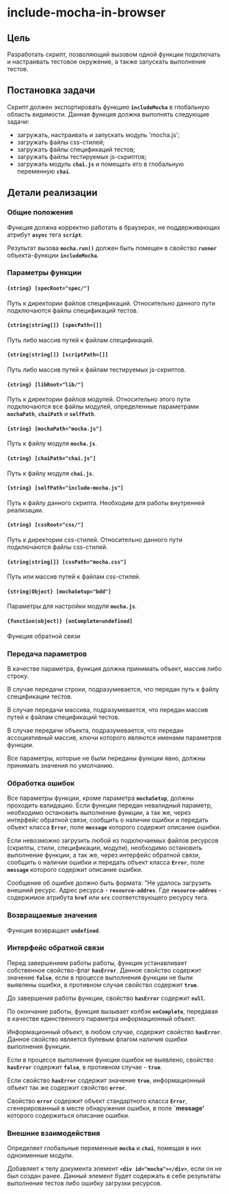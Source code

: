 # include-mocha-in-browser

## Цель

Разработать скрипт, позволяющий вызовом одной функции подключать и настраивать тестовое окружение, а также запускать выполнение тестов.

## Постановка задачи

Скрипт должен экспортировать функцию **`includeMocha`** в глобальную область видимости.
Данная функция должна выполнять следующие задачи:
  - загружать, настраивать и запускать модуль 'mocha.js';
  - загружать файлы css-стилей;
  - загружать файлы спецификаций тестов;
  - загружать файлы тестируемых js-скриптов;
  - загружать модуль **`chai.js`** и помещать его в глобальную переменную **`chai`**.

## Детали реализации

### Общие положения

Функция должна корректно работать в браузерах, не поддерживающих атрибут **`async`** тега **`script`**.

Результат вызова **`mocha.run()`** должен быть помещен в свойство **`runner`** объекта-функции **`includeMocha`**.


### Параметры функции

#### `{string} [specRoot="spec/"]`

Путь к директории файлов спецификаций. Относительно данного пути подключаются файлы спецификаций тестов.

#### `{string|string[]} [specPath=[]]`

Путь либо массив путей к файлам спецификаций.

#### `{string|string[]} [scriptPath=[]]`

Путь либо массив путей к файлам тестируемых js-скриптов.

#### `{string} [libRoot="lib/"]`

Путь к директории файлов модулей. Относительно этого пути подключаются все файлы модулей, определенные параметрами **`mochaPath`**, **`chaiPath`** и **`selfPath`**.

#### `{string} [mochaPath="mocha.js"]`

Путь к файлу модуля **`mocha.js`**.

#### `{string} [chaiPath="chai.js"]`

Путь к файлу модуля **`chai.js`**.

#### `{string} [selfPath="include-mocha.js"]`

Путь к файлу данного скрипта. Необходим для работы внутренней реализации.

#### `{string} [cssRoot="css/"]`

Путь к директории css-стилей. Относительно данного пути подключаются файлы css-стилей.

#### `{string|string[]} [cssPath="mocha.css"]`

Путь или массив путей к файлам css-стилей.

#### `{string|Object} [mochaSetup="bdd"]`

Параметры для настройки модуля **`mocha.js`**.

#### `{function(object)} [onComplete=undefined]`

Функция обратной связи

### Передача параметров

В качестве параметра, функция должна принимать объект, массив либо строку.

В случае передачи строки, подразумевается, что передан путь к файлу спецификации тестов.

В случае передачи массива, подразумевается, что передан массив путей к файлам спецификаций тестов.

В случае передачи объекта, подразумевается, что передан ассоциативный массив, ключи которого являются именами параметров функции.

Все параметры, которые не были переданы функции явно, должны принимать значения по умолчанию.

### Обработка ошибок

Все параметры функции, кроме параметра **`mochaSetup`**, должны проходить валидацию. Если функции передан невалидный параметр, необходимо остановить выполнение функции, а так же, через интерфейс обратной связи, сообщить о наличии ошибки и передать объект класса **`Error`**, поле **`message`** которого содержит описание ошибки.

Если невозможно загрузить любой из подключаемых файлов ресурсов (скрипты, стили, спецификации, модули), необходимо остановить выполнение функции, а так же, через интерфейс обратной связи, сообщить о наличии ошибки и передать объект класса **`Error`**, поле **`message`** которого содержит описание ошибки.

Сообщение об ошибке должно быть формата: "Не удалось загрузить внешний ресурс. Адрес ресурса - **`resource-addres`**. Где **`resource-addres`** - содержимое атрибута **`href`** или **`src`** соответствующего ресурсу тега.

### Возвращаемые значения

Функция возвращает **`undefined`**.

### Интерфейс обратной связи

Перед завершением работы работы, функция устанавливает собственное свойство-флаг **`hasError`**. Данное свойство содержит значение **`false`**, если в процессе выполнения функции не были выявлены ошибки, в противном случае свойство содержит **`true`**.

До завершения работы функции, свойство **`hasError`** содержит **`null`**.

По окончание работы, функция вызывает колбэк **`onComplete`**, передавая в качестве единственного параметра информационный объект.

Информационный объект, в любом случае, содержит свойство **`hasError`**. Данное свойство является булевым флагом наличия ошибки выполнения функции.

Если в процессе выполнения функции ошибок не выявлено, свойство **`hasError`** содержит **`false`**, в противном случае - **`true`**.

Если свойство **`hasError`** содержит значение **`true`**, информационный объект так же содержит свойство **`error`**.

Свойство **`error`** содержит объект стандартного класса **`Error`**, сгенерированный в месте обнаружения ошибки, в поле **`message'** которого содержиться описание ошибки.

### Внешние взаимодействия

Определяет глобальные переменные **`mocha`** и **`chai`**, помещая в них одноименные модули.

Добавляет к телу документа элемент **`<div id="mocha"></div>`**, если он не был создан ранее. Данный элемент будет содержать в себе результаты выполнения тестов либо ошибку загрузки ресурсов.